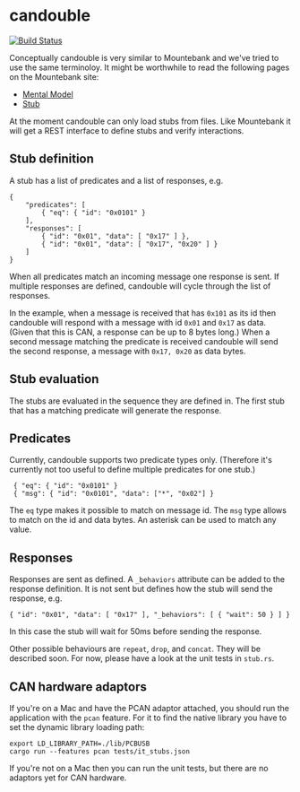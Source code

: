 
# candouble

[![Build Status](https://api.travis-ci.org/thoughtworks/candouble.svg?branch=master)](https://travis-ci.org/thoughtworks/candouble)

Conceptually candouble is very similar to Mountebank and we've tried to use 
the same terminoloy. It might be worthwhile to read the following pages on 
the Mountebank site:

* [Mental Model](http://www.mbtest.org/docs/mentalModel)
* [Stub](http://www.mbtest.org/docs/api/stubs)

At the moment candouble can only load stubs from files. Like Mountebank it
will get a REST interface to define stubs and verify interactions.


## Stub definition

A stub has a list of predicates and a list of responses, e.g.

    {
        "predicates": [
            { "eq": { "id": "0x0101" } 
        ],
        "responses": [
            { "id": "0x01", "data": [ "0x17" ] },
            { "id": "0x01", "data": [ "0x17", "0x20" ] }
        ]
    }
   
When all predicates match an incoming message one response is sent. If 
multiple responses are defined, candouble will cycle through the list of
responses. 
 
In the example, when a message is received that has `0x101` as its id then
candouble will respond with a message with id `0x01` and `0x17` as data. 
(Given that this is CAN, a response can be up to 8 bytes long.) When a 
second message matching the predicate is received candouble will send the
second response, a message with `0x17, 0x20` as data bytes.
 
 
## Stub evaluation
 
The stubs are evaluated in the sequence they are defined in. The first
stub that has a matching predicate will generate the response.
 
 
## Predicates
 
Currently, candouble supports two predicate types only. (Therefore it's
currently not too useful to define multiple predicates for one stub.)
 
     { "eq": { "id": "0x0101" }
     { "msg": { "id": "0x0101", "data": ["*", "0x02"] } 
 
The `eq` type makes it possible to match on message id. The `msg` type 
allows to match on the id and data bytes. An asterisk can be used to 
match any value.
 
 
## Responses
 
Responses are sent as defined. A `_behaviors` attribute can be added to 
the response definition. It is not sent but defines how the stub will send 
the response, e.g.

    { "id": "0x01", "data": [ "0x17" ], "_behaviors": [ { "wait": 50 } ] }

In this case the stub will wait for 50ms before sending the response.

Other possible behaviours are `repeat`, `drop`, and `concat`. They will
be described soon. For now, please have a look at the unit tests in 
`stub.rs`.


## CAN hardware adaptors

If you're on a Mac and have the PCAN adaptor attached, you should run the
application with the `pcan` feature. For it to find the native library you
have to set the dynamic library loading path:

    export LD_LIBRARY_PATH=./lib/PCBUSB
    cargo run --features pcan tests/it_stubs.json
    
If you're not on a Mac then you can run the unit tests, but there are no 
adaptors yet for CAN hardware.


